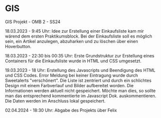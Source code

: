 # GIS
GIS Projekt - OMB 2 - SS24

18.03.2023 - 9:45 Uhr: Idee zur Erstellung einer Einkaufsliste kam mir wärend dem ersten Praktikumsblock. Bei der Einkaufsliste soll es möglich sein, ein Artikel anzulegen, abzuharken und zu löschen über einen Hoverbutton.

18.03.2023 - 22:30 bis 00:35 Uhr: Erste Grundstruktur zur Erstellung eines Containers für die Einkaufsliste wurde in HTML und CSS umgesetzt.

19.03.2023 - 18 Uhr: Erstellung des Javascripts und Beendigung des HTML und CSS Codes. Error Meldung bei keiner Eintragung wurde durch Sweetalerts "verschönert". Die Liste ist zentriert und durch ein schlichtes Design mit einem Farbverlauf und Bilder aufbereitet worden. Die Informationen werden aktuell nicht gespeichert. Möchte man dies, so sollte man das entsprechend kommentierte im Javascript Dok. auskommentieren. Die Daten werden im Anschluss lokal gespeichert.

02.04.2024 - 18:30 Uhr: Abgabe des Projekts über Felix
